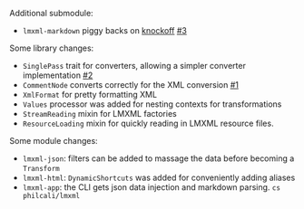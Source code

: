 Additional submodule:

- `lmxml-markdown` piggy backs on [knockoff][knockoff] [#3][3]

Some library changes:

- `SinglePass` trait for converters, allowing a simpler converter implementation [#2][2]
- `CommentNode` converts correctly for the XML conversion [#1][1]
- `XmlFormat` for pretty formatting XML
- `Values` processor was added for nesting contexts for transformations
- `StreamReading` mixin for LMXML factories
- `ResourceLoading` mixin for quickly reading in LMXML resource files.

Some module changes:

- `lmxml-json`: filters can be added to massage the data before becoming a `Transform`
- `lmxml-html`: `DynamicShortcuts` was added for conveniently adding aliases
- `lmxml-app`: the CLI gets json data injection and markdown parsing. `cs philcali/lmxml`

[1]: https://github.com/philcali/lmxml/issues/1
[2]: https://github.com/philcali/lmxml/issues/2
[3]: https://github.com/philcali/lmxml/issues/3
[knockoff]: https://github.com/tristanjuricek/knockoff
